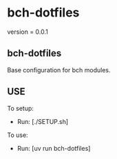 # bch-dotfiles

version = 0.0.1

## bch-dotfiles

Base configuration for bch modules.

## USE

To setup:
- Run: [./SETUP.sh]

To use:
- Run: [uv run bch-dotfiles]

